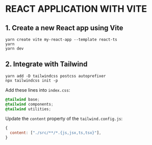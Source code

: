 # REACT APPLICATION WITH VITE

## 1. Create a new React app using Vite

```shell
yarn create vite my-react-app --template react-ts
yarn
yarn dev
```

## 2. Integrate with Tailwind

```shell
yarn add -D tailwindcss postcss autoprefixer
npx tailwindcss init -p
```

Add these lines into `index.css`:
```css
@tailwind base;
@tailwind components;
@tailwind utilities;
```

Update the `content` property of the `tailwind.config.js`:
```js
{
  content: ["./src/**/*.{js,jsx,ts,tsx}"],
}
```
